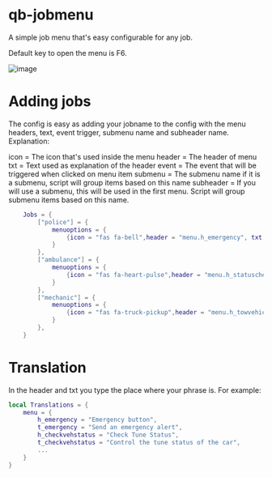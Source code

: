 # qb-jobmenu

A simple job menu that's easy configurable for any job.

Default key to open the menu is F6.

![image](https://user-images.githubusercontent.com/29943243/171968876-87782213-fb02-4410-a55a-2bc9706acda5.png)

# Adding jobs

The config is easy as adding your jobname to the config with the menu headers, text, event trigger, submenu name and subheader name.
Explanation:

icon = The icon that's used inside the menu
header = The header of menu
txt = Text used as explanation of the header
event = The event that will be triggered when clicked on menu item
submenu = The submenu name if it is a submenu, script will group items based on this name
subheader = If you will use a submenu, this will be used in the first menu. Script will group submenu items based on this name.

```lua
    Jobs = {
        ["police"] = {
            menuoptions = {
                {icon = "fas fa-bell",header = "menu.h_emergency", txt = "menu.t_emergency", event = "police:client:SendPoliceEmergencyAlert",submenu = "", subheader = ""},
            }
        },
        ["ambulance"] = {
            menuoptions = {
                {icon = "fas fa-heart-pulse",header = "menu.h_statuscheck", txt = "menu.t_statuscheck", event = "hospital:client:CheckStatus",submenu = "", subheader = ""},
            }
        },
        ["mechanic"] = {
            menuoptions = {
                {icon = "fas fa-truck-pickup",header = "menu.h_towvehicle", txt = "menu.t_towvehicle", event = "qb-tow:client:TowVehicle",submenu = "", subheader = ""},
            }
        },
    }
```

# Translation

In the header and txt you type the place where your phrase is.
For example:

```lua
local Translations = {
    menu = {
        h_emergency = "Emergency button",
        t_emergency = "Send an emergency alert",
        h_checkvehstatus = "Check Tune Status",
        t_checkvehstatus = "Control the tune status of the car",
        ...
    }
}

```
